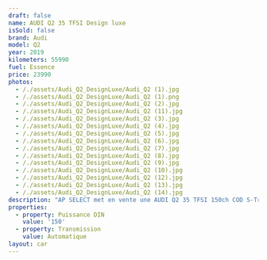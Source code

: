 ```yaml
---
draft: false
name: AUDI Q2 35 TFSI Design luxe
isSold: false
brand: Audi
model: Q2
year: 2019
kilometers: 55990
fuel: Essence
price: 23990
photos:
  - /./assets/Audi_Q2_DesignLuxe/Audi_Q2 (1).jpg
  - /./assets/Audi_Q2_DesignLuxe/Audi_Q2 (1).png
  - /./assets/Audi_Q2_DesignLuxe/Audi_Q2 (2).jpg
  - /./assets/Audi_Q2_DesignLuxe/Audi_Q2 (11).jpg
  - /./assets/Audi_Q2_DesignLuxe/Audi_Q2 (3).jpg
  - /./assets/Audi_Q2_DesignLuxe/Audi_Q2 (4).jpg
  - /./assets/Audi_Q2_DesignLuxe/Audi_Q2 (5).jpg
  - /./assets/Audi_Q2_DesignLuxe/Audi_Q2 (6).jpg
  - /./assets/Audi_Q2_DesignLuxe/Audi_Q2 (7).jpg
  - /./assets/Audi_Q2_DesignLuxe/Audi_Q2 (8).jpg
  - /./assets/Audi_Q2_DesignLuxe/Audi_Q2 (9).jpg
  - /./assets/Audi_Q2_DesignLuxe/Audi_Q2 (10).jpg
  - /./assets/Audi_Q2_DesignLuxe/Audi_Q2 (12).jpg
  - /./assets/Audi_Q2_DesignLuxe/Audi_Q2 (13).jpg
  - /./assets/Audi_Q2_DesignLuxe/Audi_Q2 (14).jpg
description: "AP SELECT met en vente une AUDI Q2 35 TFSI 150ch COD S-Tronic 7 finition Design Luxe.\n\nModèle du 01/2019 avec 55900km.\n\nCouleur blanc glacier, slide gris titane, intérieur sport cuir noir\n\nVéhicule origine France \U0001F1EB\U0001F1F7 de première main.\n\nVendu avec une garantie complète 6 mois.\n\nEntretiens et historique complet Audi Lyon.\n\nLes pneus et freins sont en très bon état.\n4 pneus hivers disponible.\n\nÉquipements et options :\n- Boîte S-Tronic 7\n- Intérieur cuir Sport\n- Pack éclairage ambiance intérieur\n- Coffre électrique\n- MMI multimédia\n- Sièges sport en cuir\n- Sièges chauffants\n- GPS 3D Europe\n- Lane Assist\n- Front Assist\n- Pack intérieur gris alu\n- Jantes sport 18 pouces originales\n- Phares Bi Xénon directionnels\n- Feux de jour à LED\n- Controle automatique des feux de route ALS\n- Parc distance contrôle PDC avant / arrière\n- Caméra de recul\n- Keyless Ouverture / fermeture sans clés\n- Démarrage sans clés\n- Connexion Ipod et USB\n- Volant sport multifonctions\n- Affichage multifonctions plus\n- Climatisation bi zone\n- Éclairage et essuie-glaces automatique\n- Rétroviseurs rabattable électriquement et chauffants\n- Rétroviseurs int / ext Electrochrome\n- Bluetooth\n- Éclairage d ambiance\n\n\nDisponible et visible sur RDV pour acheteur sérieux.\n\nPossibilité d'une garantie 3, 6 ou 12 mois en supplément.\n\nRéalisation des démarches d'immatriculation.\n\nAP SELECT c'est des solutions de courtage et conciergerie sur mesure pour profiter librement de sa passion et de son patrimoine.\n\nPrenez le volant, AP SELECT s'occupe du reste."
properties:
  - property: Puissance DIN
    value: '150'
  - property: Transmission
    value: Automatique
layout: car
---
```


